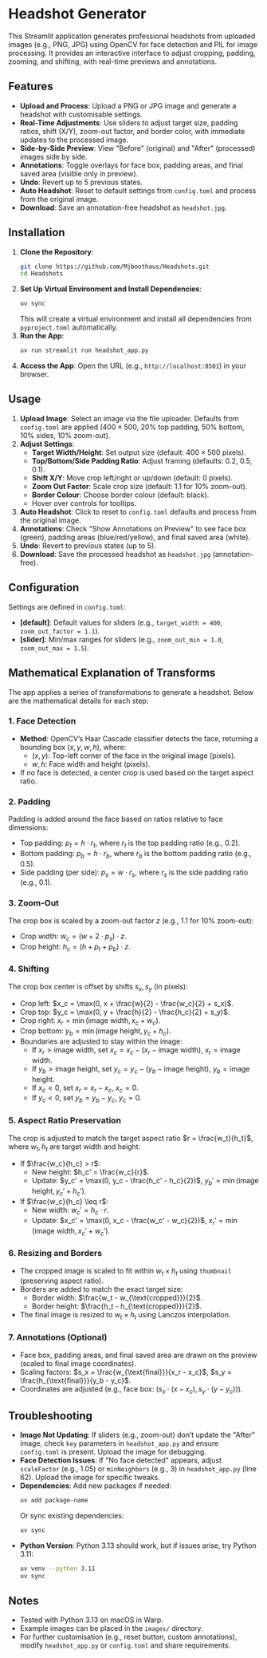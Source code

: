 # Headshot Generator

This Streamlit application generates professional headshots from uploaded images (e.g., PNG, JPG) using OpenCV for face detection and PIL for image processing. It provides an interactive interface to adjust cropping, padding, zooming, and shifting, with real-time previews and annotations.

## Features
- **Upload and Process**: Upload a PNG or JPG image and generate a headshot with customisable settings.
- **Real-Time Adjustments**: Use sliders to adjust target size, padding ratios, shift (X/Y), zoom-out factor, and border color, with immediate updates to the processed image.
- **Side-by-Side Preview**: View "Before" (original) and "After" (processed) images side by side.
- **Annotations**: Toggle overlays for face box, padding areas, and final saved area (visible only in preview).
- **Undo**: Revert up to 5 previous states.
- **Auto Headshot**: Reset to default settings from `config.toml` and process from the original image.
- **Download**: Save an annotation-free headshot as `headshot.jpg`.

## Installation
1. **Clone the Repository**:
   ```bash
   git clone https://github.com/Mjboothaus/Headshots.git
   cd Headshots
   ```
2. **Set Up Virtual Environment and Install Dependencies**:
   ```bash
   uv sync
   ```
   This will create a virtual environment and install all dependencies from `pyproject.toml` automatically.
3. **Run the App**:
   ```bash
   uv run streamlit run headshot_app.py
   ```
6. **Access the App**: Open the URL (e.g., `http://localhost:8501`) in your browser.

## Usage
1. **Upload Image**: Select an image via the file uploader. Defaults from `config.toml` are applied ($400 \times 500$, $20\%$ top padding, $50\%$ bottom, $10\%$ sides, $10\%$ zoom-out).
2. **Adjust Settings**:
   - **Target Width/Height**: Set output size (default: $400 \times 500$ pixels).
   - **Top/Bottom/Side Padding Ratio**: Adjust framing (defaults: $0.2$, $0.5$, $0.1$).
   - **Shift X/Y**: Move crop left/right or up/down (default: $0$ pixels).
   - **Zoom Out Factor**: Scale crop size (default: $1.1$ for $10\%$ zoom-out).
   - **Border Colour**: Choose border colour (default: black).
   - Hover over controls for tooltips.
3. **Auto Headshot**: Click to reset to `config.toml` defaults and process from the original image.
4. **Annotations**: Check "Show Annotations on Preview" to see face box (green), padding areas (blue/red/yellow), and final saved area (white).
5. **Undo**: Revert to previous states (up to 5).
6. **Download**: Save the processed headshot as `headshot.jpg` (annotation-free).

## Configuration
Settings are defined in `config.toml`:
- **[default]**: Default values for sliders (e.g., `target_width = 400`, `zoom_out_factor = 1.1`).
- **[slider]**: Min/max ranges for sliders (e.g., `zoom_out_min = 1.0`, `zoom_out_max = 1.5`).

## Mathematical Explanation of Transforms
The app applies a series of transformations to generate a headshot. Below are the mathematical details for each step:

### 1. Face Detection
- **Method**: OpenCV’s Haar Cascade classifier detects the face, returning a bounding box $(x, y, w, h)$, where:
  - $(x, y)$: Top-left corner of the face in the original image (pixels).
  - $w, h$: Face width and height (pixels).
- If no face is detected, a center crop is used based on the target aspect ratio.

### 2. Padding
Padding is added around the face based on ratios relative to face dimensions:
- Top padding: $p_t = h \cdot r_t$, where $r_t$ is the top padding ratio (e.g., $0.2$).
- Bottom padding: $p_b = h \cdot r_b$, where $r_b$ is the bottom padding ratio (e.g., $0.5$).
- Side padding (per side): $p_s = w \cdot r_s$, where $r_s$ is the side padding ratio (e.g., $0.1$).

### 3. Zoom-Out
The crop box is scaled by a zoom-out factor $z$ (e.g., $1.1$ for $10\%$ zoom-out):
- Crop width: $w_c = (w + 2 \cdot p_s) \cdot z$.
- Crop height: $h_c = (h + p_t + p_b) \cdot z$.

### 4. Shifting
The crop box center is offset by shifts $s_x, s_y$ (in pixels):
- Crop left: $x_c = \max(0, x + \frac{w}{2} - \frac{w_c}{2} + s_x)$.
- Crop top: $y_c = \max(0, y + \frac{h}{2} - \frac{h_c}{2} + s_y)$.
- Crop right: $x_r = \min(\text{image width}, x_c + w_c)$.
- Crop bottom: $y_b = \min(\text{image height}, y_c + h_c)$.
- Boundaries are adjusted to stay within the image:
  - If $x_r > \text{image width}$, set $x_c = x_c - (x_r - \text{image width})$, $x_r = \text{image width}$.
  - If $y_b > \text{image height}$, set $y_c = y_c - (y_b - \text{image height})$, $y_b = \text{image height}$.
  - If $x_c < 0$, set $x_r = x_r - x_c$, $x_c = 0$.
  - If $y_c < 0$, set $y_b = y_b - y_c$, $y_c = 0$.

### 5. Aspect Ratio Preservation
The crop is adjusted to match the target aspect ratio $r = \frac{w_t}{h_t}$, where $w_t, h_t$ are target width and height:
- If $\frac{w_c}{h_c} > r$:
  - New height: $h_c' = \frac{w_c}{r}$.
  - Update: $y_c' = \max(0, y_c - \frac{h_c' - h_c}{2})$, $y_b' = \min(\text{image height}, y_c' + h_c')$.
- If $\frac{w_c}{h_c} \leq r$:
  - New width: $w_c' = h_c \cdot r$.
  - Update: $x_c' = \max(0, x_c - \frac{w_c' - w_c}{2})$, $x_r' = \min(\text{image width}, x_c' + w_c')$.

### 6. Resizing and Borders
- The cropped image is scaled to fit within $w_t \times h_t$ using `thumbnail` (preserving aspect ratio).
- Borders are added to match the exact target size:
  - Border width: $\frac{w_t - w_{\text{cropped}}}{2}$.
  - Border height: $\frac{h_t - h_{\text{cropped}}}{2}$.
- The final image is resized to $w_t \times h_t$ using Lanczos interpolation.

### 7. Annotations (Optional)
- Face box, padding areas, and final saved area are drawn on the preview (scaled to final image coordinates).
- Scaling factors: $s_x = \frac{w_{\text{final}}}{x_r - x_c}$, $s_y = \frac{h_{\text{final}}}{y_b - y_c}$.
- Coordinates are adjusted (e.g., face box: $(s_x \cdot (x - x_c), s_y \cdot (y - y_c))$).

## Troubleshooting
- **Image Not Updating**: If sliders (e.g., zoom-out) don’t update the "After" image, check `key` parameters in `headshot_app.py` and ensure `config.toml` is present. Upload the image for debugging.
- **Face Detection Issues**: If "No face detected" appears, adjust `scaleFactor` (e.g., $1.05$) or `minNeighbors` (e.g., $3$) in `headshot_app.py` (line 62). Upload the image for specific tweaks.
- **Dependencies**: Add new packages if needed:
  ```bash
  uv add package-name
  ```
  Or sync existing dependencies:
  ```bash
  uv sync
  ```
- **Python Version**: Python 3.13 should work, but if issues arise, try Python 3.11:
  ```bash
  uv venv --python 3.11
  uv sync
  ```

## Notes
- Tested with Python 3.13 on macOS in Warp.
- Example images can be placed in the `images/` directory.
- For further customisation (e.g., reset button, custom annotations), modify `headshot_app.py` or `config.toml` and share requirements.
